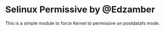 # Selinux Permissive by @Edzamber


This is a simple module to force Kernel to permissive on postdatafs mode.